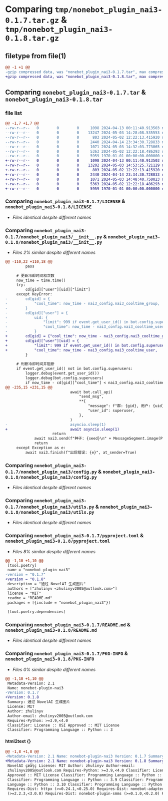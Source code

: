 # Comparing `tmp/nonebot_plugin_nai3-0.1.7.tar.gz` & `tmp/nonebot_plugin_nai3-0.1.8.tar.gz`

## filetype from file(1)

```diff
@@ -1 +1 @@
-gzip compressed data, was "nonebot_plugin_nai3-0.1.7.tar", max compression
+gzip compressed data, was "nonebot_plugin_nai3-0.1.8.tar", max compression
```

## Comparing `nonebot_plugin_nai3-0.1.7.tar` & `nonebot_plugin_nai3-0.1.8.tar`

### file list

```diff
@@ -1,7 +1,7 @@
--rw-r--r--   0        0        0     1098 2024-04-13 00:11:40.913503 nonebot_plugin_nai3-0.1.7/LICENSE
--rw-r--r--   0        0        0    13247 2024-05-03 14:28:08.535553 nonebot_plugin_nai3-0.1.7/nonebot_plugin_nai3/__init__.py
--rw-r--r--   0        0        0      803 2024-05-02 12:22:13.415920 nonebot_plugin_nai3-0.1.7/nonebot_plugin_nai3/config.py
--rw-r--r--   0        0        0     2440 2024-04-14 23:34:30.728833 nonebot_plugin_nai3-0.1.7/nonebot_plugin_nai3/utils.py
--rw-r--r--   0        0        0     1071 2024-05-03 14:32:03.773065 nonebot_plugin_nai3-0.1.7/pyproject.toml
--rw-r--r--   0        0        0     5363 2024-05-02 12:22:18.486293 nonebot_plugin_nai3-0.1.7/README.md
--rw-r--r--   0        0        0     5959 1970-01-01 00:00:00.000000 nonebot_plugin_nai3-0.1.7/PKG-INFO
+-rw-r--r--   0        0        0     1098 2024-04-13 00:11:40.913503 nonebot_plugin_nai3-0.1.8/LICENSE
+-rw-r--r--   0        0        0    13202 2024-05-03 14:53:25.721129 nonebot_plugin_nai3-0.1.8/nonebot_plugin_nai3/__init__.py
+-rw-r--r--   0        0        0      803 2024-05-02 12:22:13.415920 nonebot_plugin_nai3-0.1.8/nonebot_plugin_nai3/config.py
+-rw-r--r--   0        0        0     2440 2024-04-14 23:34:30.728833 nonebot_plugin_nai3-0.1.8/nonebot_plugin_nai3/utils.py
+-rw-r--r--   0        0        0     1071 2024-05-03 14:48:40.750023 nonebot_plugin_nai3-0.1.8/pyproject.toml
+-rw-r--r--   0        0        0     5363 2024-05-02 12:22:18.486293 nonebot_plugin_nai3-0.1.8/README.md
+-rw-r--r--   0        0        0     5959 1970-01-01 00:00:00.000000 nonebot_plugin_nai3-0.1.8/PKG-INFO
```

### Comparing `nonebot_plugin_nai3-0.1.7/LICENSE` & `nonebot_plugin_nai3-0.1.8/LICENSE`

 * *Files identical despite different names*

### Comparing `nonebot_plugin_nai3-0.1.7/nonebot_plugin_nai3/__init__.py` & `nonebot_plugin_nai3-0.1.8/nonebot_plugin_nai3/__init__.py`

 * *Files 2% similar despite different names*

```diff
@@ -110,22 +110,18 @@
         pass
 
     # 更新冷却时间和次数
     now_time = time.time()
     try:
         cd[gid]["user"][uid]["limit"]
     except KeyError:
-        cd[gid] = {
-            "cool_time": now_time - nai3_config.nai3_cooltime_group,
-        }
-        cd[gid]["user"] = {
-            uid: {
-                "limit": 999 if event.get_user_id() in bot.config.superusers else nai3_config.nai3_limit,
-                "cool_time": now_time - nai3_config.nai3_cooltime_user,
-            }
+        cd[gid] = {"cool_time": now_time - nai3_config.nai3_cooltime_group, "user": {}}
+        cd[gid]["user"][uid] = {
+            "limit": 999 if event.get_user_id() in bot.config.superusers else nai3_config.nai3_limit,
+            "cool_time": now_time - nai3_config.nai3_cooltime_user,
         }
 
     # 判断冷却时间并阻断
     if event.get_user_id() not in bot.config.superusers:
         logger.debug(event.get_user_id())
         logger.debug(bot.config.superusers)
         if now_time - cd[gid]["cool_time"] < nai3_config.nai3_cooltime_group:
@@ -235,15 +231,15 @@
                             await bot.call_api(
                                 "send_msg",
                                 **{
                                     "message": f"群: {gid}, 用户: {uid}, 画了一张涩图!\n{file.url}",
                                     "user_id": superuser,
                                 },
                             )
-                            asyncio.sleep(1)
+                            await asyncio.sleep(1)
                     return
             await nai3.send(f"种子: {seed}\n" + MessageSegment.image(Path("./data/nai3/temp.png")), at_sender=True)
             return
     except Exception as e:
         await nai3.finish(f"出现错误: {e}", at_sender=True)
```

### Comparing `nonebot_plugin_nai3-0.1.7/nonebot_plugin_nai3/config.py` & `nonebot_plugin_nai3-0.1.8/nonebot_plugin_nai3/config.py`

 * *Files identical despite different names*

### Comparing `nonebot_plugin_nai3-0.1.7/nonebot_plugin_nai3/utils.py` & `nonebot_plugin_nai3-0.1.8/nonebot_plugin_nai3/utils.py`

 * *Files identical despite different names*

### Comparing `nonebot_plugin_nai3-0.1.7/pyproject.toml` & `nonebot_plugin_nai3-0.1.8/pyproject.toml`

 * *Files 8% similar despite different names*

```diff
@@ -1,10 +1,10 @@
 [tool.poetry]
 name = "nonebot-plugin-nai3"
-version = "0.1.7"
+version = "0.1.8"
 description = "通过 NovelAI 生成图片"
 authors = ["zhulinyv <zhulinyv2005@outlook.com>"]
 license = "MIT"
 readme = "README.md"
 packages = [{include = "nonebot_plugin_nai3"}]
 
 [tool.poetry.dependencies]
```

### Comparing `nonebot_plugin_nai3-0.1.7/README.md` & `nonebot_plugin_nai3-0.1.8/README.md`

 * *Files identical despite different names*

### Comparing `nonebot_plugin_nai3-0.1.7/PKG-INFO` & `nonebot_plugin_nai3-0.1.8/PKG-INFO`

 * *Files 0% similar despite different names*

```diff
@@ -1,10 +1,10 @@
 Metadata-Version: 2.1
 Name: nonebot-plugin-nai3
-Version: 0.1.7
+Version: 0.1.8
 Summary: 通过 NovelAI 生成图片
 License: MIT
 Author: zhulinyv
 Author-email: zhulinyv2005@outlook.com
 Requires-Python: >=3.9,<4.0
 Classifier: License :: OSI Approved :: MIT License
 Classifier: Programming Language :: Python :: 3
```

#### html2text {}

```diff
@@ -1,8 +1,8 @@
-Metadata-Version: 2.1 Name: nonebot-plugin-nai3 Version: 0.1.7 Summary: éè¿
+Metadata-Version: 2.1 Name: nonebot-plugin-nai3 Version: 0.1.8 Summary: éè¿
 NovelAI çæå¾ç License: MIT Author: zhulinyv Author-email:
 zhulinyv2005@outlook.com Requires-Python: >=3.9,<4.0 Classifier: License :: OSI
 Approved :: MIT License Classifier: Programming Language :: Python :: 3
 Classifier: Programming Language :: Python :: 3.9 Classifier: Programming
 Language :: Python :: 3.10 Classifier: Programming Language :: Python :: 3.11
 Requires-Dist: httpx (>=0.24.1,<0.25.0) Requires-Dist: nonebot-adapter-onebot
 (>=2.2.3,<3.0.0) Requires-Dist: nonebot-plugin-smms (>=0.1.0,<0.2.0) Requires-
```

